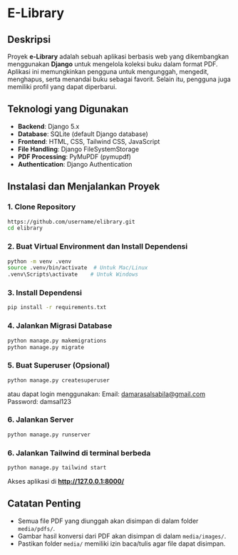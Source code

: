 # E-Library

## Deskripsi
Proyek **e-Library** adalah sebuah aplikasi berbasis web yang dikembangkan menggunakan **Django** untuk mengelola koleksi buku dalam format PDF. Aplikasi ini memungkinkan pengguna untuk mengunggah, mengedit, menghapus, serta menandai buku sebagai favorit. Selain itu, pengguna juga memiliki profil yang dapat diperbarui.

## Teknologi yang Digunakan
- **Backend**: Django 5.x
- **Database**: SQLite (default Django database)
- **Frontend**: HTML, CSS, Tailwind CSS, JavaScript
- **File Handling**: Django FileSystemStorage
- **PDF Processing**: PyMuPDF (pymupdf)
- **Authentication**: Django Authentication

## Instalasi dan Menjalankan Proyek
### 1. Clone Repository
```sh
https://github.com/username/elibrary.git
cd elibrary
```

### 2. Buat Virtual Environment dan Install Dependensi
```sh
python -m venv .venv
source .venv/bin/activate  # Untuk Mac/Linux
.venv\Scripts\activate    # Untuk Windows
```

### 3. Install Dependensi
```sh
pip install -r requirements.txt
```

### 4. Jalankan Migrasi Database
```sh
python manage.py makemigrations
python manage.py migrate
```

### 5. Buat Superuser (Opsional)
```sh
python manage.py createsuperuser
```
atau dapat login menggunakan:
Email: damarasalsabila@gmail.com
Password: damsal123

### 6. Jalankan Server
```sh
python manage.py runserver
```

### 6. Jalankan Tailwind di terminal berbeda
```sh
python manage.py tailwind start
```

Akses aplikasi di **http://127.0.0.1:8000/**

## Catatan Penting
- Semua file PDF yang diunggah akan disimpan di dalam folder `media/pdfs/`.
- Gambar hasil konversi dari PDF akan disimpan di dalam `media/images/`.
- Pastikan folder `media/` memiliki izin baca/tulis agar file dapat disimpan.

